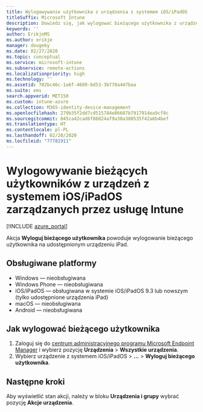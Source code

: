 ```yaml
---
title: Wylogowywanie użytkownika z urządzenia z systemem iOS/iPadOS
titleSuffix: Microsoft Intune
description: Dowiedz się, jak wylogować bieżącego użytkownika z urządzenia z systemem iOS/iPadOS przy użyciu usługi Intune.
keywords: ''
author: ErikjeMS
ms.author: erikje
manager: dougeby
ms.date: 02/27/2020
ms.topic: conceptual
ms.service: microsoft-intune
ms.subservice: remote-actions
ms.localizationpriority: high
ms.technology: ''
ms.assetid: 702bc46c-1a6f-4689-bd53-3b778a447baa
ms.suite: ems
search.appverid: MET150
ms.custom: intune-azure
ms.collection: M365-identity-device-management
ms.openlocfilehash: 279b35f2dd7cd515784e86687b7917914ea9cf8c
ms.sourcegitcommit: 045ca42cad6f86024af9a38a380535f42a6b4bef
ms.translationtype: HT
ms.contentlocale: pl-PL
ms.lasthandoff: 02/28/2020
ms.locfileid: "77781911"
---
```

# <a name="logout-the-current-user-on-intune-managed-iosipados-devices"></a>Wylogowywanie bieżących użytkowników z urządzeń z systemem iOS/iPadOS zarządzanych przez usługę Intune


[!INCLUDE [azure_portal](../includes/azure_portal.md)]

Akcja **Wyloguj bieżącego użytkownika** powoduje wylogowanie bieżącego użytkownika na udostępnionym urządzeniu iPad. 

## <a name="supported-platforms"></a>Obsługiwane platformy

- Windows — nieobsługiwana
- Windows Phone — nieobsługiwana
- iOS/iPadOS — obsługiwana w systemie iOS/iPadOS 9.3 lub nowszym (tylko udostępnione urządzenia iPad)
- macOS — nieobsługiwana
- Android — nieobsługiwana

## <a name="how-to-log-out-the-current-user"></a>Jak wylogować bieżącego użytkownika

1. Zaloguj się do [centrum administracyjnego programu Microsoft Endpoint Manager](https://go.microsoft.com/fwlink/?linkid=2109431) i wybierz pozycję **Urządzenia** > **Wszystkie urządzenia**.
2. Wybierz urządzenie z systemem iOS/iPadOS > **...**  > **Wyloguj bieżącego użytkownika**.

## <a name="next-steps"></a>Następne kroki

Aby wyświetlić stan akcji, należy w bloku **Urządzenia i grupy** wybrać pozycję **Akcje urządzenia**.
